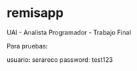 # remisapp
UAI - Analista Programador - Trabajo Final

Para pruebas:

usuario: serareco
password: test123
